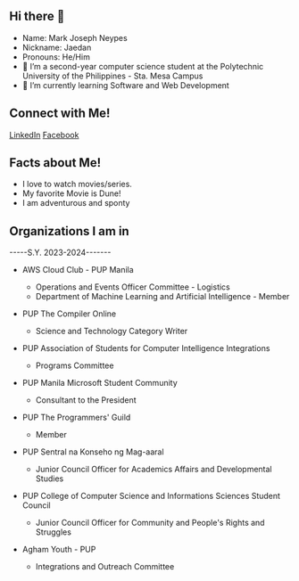## Hi there 👋

- Name: Mark Joseph Neypes
- Nickname: Jaedan
- Pronouns: He/Him
- 🔭 I’m a second-year computer science student at the Polytechnic University of the Philippines - Sta. Mesa Campus
- 🌱 I’m currently learning Software and Web Development

## Connect with Me!
[LinkedIn](https://www.linkedin.com/in/jaedaaann/)
[Facebook](https://www.facebook.com/mak.jowsep/)

## Facts about Me!
- I love to watch movies/series.
- My favorite Movie is Dune!
- I am adventurous and sponty

## Organizations I am in

-----S.Y. 2023-2024-------
- AWS Cloud Club - PUP Manila
  - Operations and Events Officer Committee - Logistics
  - Department of Machine Learning and Artificial Intelligence - Member
    
- PUP The Compiler Online
  - Science and Technology Category Writer

- PUP Association of Students for Computer Intelligence Integrations
  - Programs Committee

- PUP Manila Microsoft Student Community
  - Consultant to the President

- PUP The Programmers' Guild
  - Member

- PUP Sentral na Konseho ng Mag-aaral
  - Junior Council Officer for Academics Affairs and Developmental Studies

- PUP College of Computer Science and Informations Sciences Student Council
  - Junior Council Officer for Community and People's Rights and Struggles

- Agham Youth - PUP
  - Integrations and Outreach Committee
